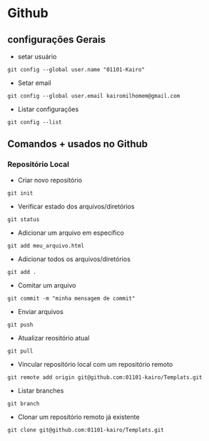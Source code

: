 # Github
## configurações Gerais
* setar usuário
```
git config --global user.name "01101-Kairo"
```
* Setar email
```
git config --global user.email kairomilhomem@gmail.com
```
* Listar configurações
```
git config --list
```
## Comandos + usados no Github
### Repositório Local
* Criar novo repositório
```
git init
```
* Verificar estado dos arquivos/diretórios
```
git status
```
* Adicionar um arquivo em específico
```
git add meu_arquivo.html
```
* Adicionar todos os arquivos/diretórios
```
git add .
```
* Comitar um arquivo
```
git commit -m "minha mensagem de commit"
```
* Enviar arquivos
```
git push
```
* Atualizar reositório atual
```
git pull
```
* Vincular repositório local com um repositório remoto
```
git remote add origin git@github.com:01101-kairo/Templats.git
```
* Listar branches
```
git branch
```
* Clonar um repositório remoto já existente
```
git clone git@github.com:01101-kairo/Templats.git
```
